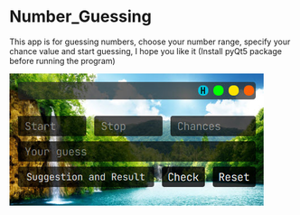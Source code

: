 # Number_Guessing
This app is for guessing numbers, choose your number range, specify your chance value and start guessing, I hope you like it (Install pyQt5 package before running the program)

![ppic](PVS/ppic.jpg)



